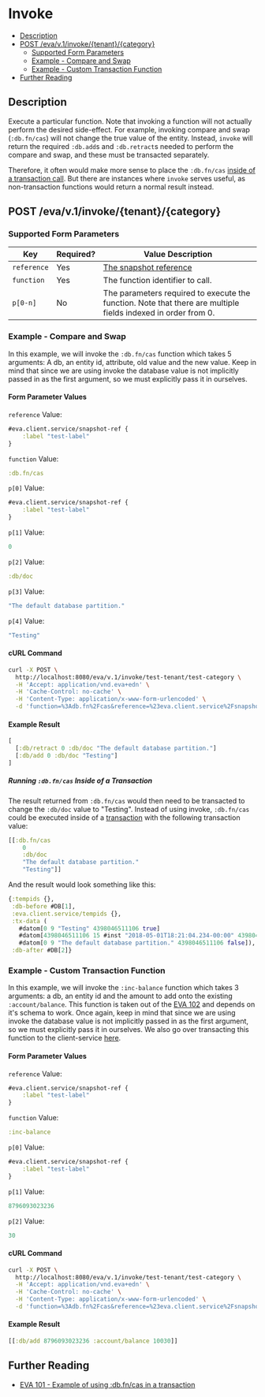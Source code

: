# Invoke

<!-- toc -->

- [Description](#description)
- [POST /eva/v.1/invoke/{tenant}/{category}](#post-evav1invoketenantcategory)
  * [Supported Form Parameters](#supported-form-parameters)
  * [Example - Compare and Swap](#example---compare-and-swap)
  * [Example - Custom Transaction Function](#example---custom-transaction-function)
- [Further Reading](#further-reading)

<!-- tocstop -->

## Description

Execute a particular function. Note that invoking a function will not actually perform the desired side-effect.  For example, invoking compare and swap (`:db.fn/cas`) will not change the true value of the entity.  Instead, `invoke` will return the required `:db.add`s and `:db.retract`s needed to perform the compare and swap, and these must be transacted separately.

Therefore, it often would make more sense to place the `:db.fn/cas` [inside of a transaction call](#running-`:db.fn/cas`-inside-of-a-transaction).  But there are instances where `invoke` serves useful, as non-transaction functions would return a normal result instead.

## POST /eva/v.1/invoke/{tenant}/{category}

### Supported Form Parameters

| Key           | Required? | Value Description
| ------------- | --------- | ------------------
| `reference`   |  Yes      | [The snapshot reference](../../README.md#snapshot-reference)
| `function`    |  Yes      | The function identifier to call.
| `p[0-n]`      |  No       | The parameters required to execute the function. Note that there are multiple fields indexed in order from 0.

### Example - Compare and Swap

In this example, we will invoke the `:db.fn/cas` function which takes 5 arguments: A db, an entity id, attribute, old value and the new value.  Keep in mind that since we are using invoke the database value is not implicitly passed in as the first argument, so we must explicitly pass it in ourselves.

#### Form Parameter Values

`reference` Value:

```clj
#eva.client.service/snapshot-ref {
    :label "test-label"
}
```

`function` Value:

```clj
:db.fn/cas
```

`p[0]` Value:

```clj
#eva.client.service/snapshot-ref {
    :label "test-label"
}
```

`p[1]` Value:

```clj
0
```

`p[2]` Value:

```clj
:db/doc
```

`p[3]` Value:

```clj
"The default database partition."
```

`p[4]` Value:

```clj
"Testing"
```

#### cURL Command

```bash
curl -X POST \
  http://localhost:8080/eva/v.1/invoke/test-tenant/test-category \
  -H 'Accept: application/vnd.eva+edn' \
  -H 'Cache-Control: no-cache' \
  -H 'Content-Type: application/x-www-form-urlencoded' \
  -d 'function=%3Adb.fn%2Fcas&reference=%23eva.client.service%2Fsnapshot-ref+%7B%0A++++%3Alabel+%22test-label%22%0A%7D&p%5B0%5D=%23eva.client.service%2Fsnapshot-ref+%7B%0A++++%3Alabel+%22test-label%22%0A%7D&p%5B1%5D=0&p%5B2%5D=%3Adb%2Fdoc&p%5B3%5D=%22The+default+database+partition.%22&p%5B4%5D=%22Testing%22'
```

#### Example Result

```clj
[
  [:db/retract 0 :db/doc "The default database partition."] 
  [:db/add 0 :db/doc "Testing"]
]
```

##### Running `:db.fn/cas` Inside of a Transaction

The result returned from `:db.fn/cas` would then need to be transacted to change the `:db/doc` value to "Testing".  Instead of using invoke, `:db.fn/cas` could be executed inside of a [transaction](transact.md) with the following transaction value:

```clj
[[:db.fn/cas 
    0
    :db/doc
    "The default database partition."
    "Testing"]]
```

And the result would look something like this:

```clj
{:tempids {}, 
 :db-before #DB[1], 
 :eva.client.service/tempids {}, 
 :tx-data (
   #datom[0 9 "Testing" 4398046511106 true] 
   #datom[4398046511106 15 #inst "2018-05-01T18:21:04.234-00:00" 4398046511106 true] 
   #datom[0 9 "The default database partition." 4398046511106 false]), 
 :db-after #DB[2]}
```

### Example - Custom Transaction Function

In this example, we will invoke the `:inc-balance` function which takes 3 arguments: a db, an entity id and the amount to add onto the existing `:account/balance`.  This function is taken out of the [EVA 102](https://github.com/Workiva/eva/blob/master/docs/eva_102.md#schema-and-entities) and depends on it's schema to work.  Once again, keep in mind that since we are using invoke the database value is not implicitly passed in as the first argument, so we must explicitly pass it in ourselves.  We also go over transacting this function to the client-service [here](transact.md#example---transaction-function).

#### Form Parameter Values

`reference` Value:

```clj
#eva.client.service/snapshot-ref {
    :label "test-label"
}
```

`function` Value:

```clj
:inc-balance
```

`p[0]` Value:

```clj
#eva.client.service/snapshot-ref {
    :label "test-label"
}
```

`p[1]` Value:

```clj
8796093023236
```

`p[2]` Value:

```clj
30
```

#### cURL Command

```bash
curl -X POST \
  http://localhost:8080/eva/v.1/invoke/test-tenant/test-category \
  -H 'Accept: application/vnd.eva+edn' \
  -H 'Cache-Control: no-cache' \
  -H 'Content-Type: application/x-www-form-urlencoded' \
  -d 'function=%3Adb.fn%2Fcas&reference=%23eva.client.service%2Fsnapshot-ref+%7B%0A++++%3Alabel+%22test-label%22%0A%7D&p%5B0%5D=%23eva.client.service%2Fsnapshot-ref+%7B%0A++++%3Alabel+%22test-label%22%0A%7D&p%5B1%5D=0&p%5B2%5D=%3Adb%2Fdoc&p%5B3%5D=%22The+default+database+partition.%22&p%5B4%5D=%22Testing%22'
```

#### Example Result

```clj
[[:db/add 8796093023236 :account/balance 10030]]
```

## Further Reading

- [EVA 101 - Example of using :db.fn/cas in a transaction](https://github.com/Workiva/eva/blob/master/docs/eva_102.md#schema-and-entities)
